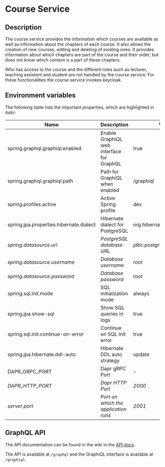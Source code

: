 # Course Service

## Description

The course service provides the information which courses are available as well as information about the chapters of each course. It also allows the creation of new courses, editing and deleting of existing ones. It provides information about which chapters are part of the course and their order, but does not know which content is a part of these chapters.

Who has access to the course and the different roles such as lecturer, teaching assistent and student are not handled by the course service. For these functionalities the course service invokes keycloak.
## Environment variables
The following table lists the important properties, which are highlighted in *italic*:

| Name                                      | Description                               | Value in Dev Environment                          | Value in Prod Environment                                              |
|-------------------------------------------|-------------------------------------------|---------------------------------------------------|------------------------------------------------------------------------|
| spring.graphql.graphiql.enabled           | Enable GraphiQL web interface for GraphQL | true                                              | true                                                                   |
| spring.graphql.graphiql.path              | Path for GraphiQL when enabled            | /graphiql                                         | /graphiql                                                              |
| spring.profiles.active                    | Active Spring profile                     | dev                                               | prod                                                                   |
| spring.jpa.properties.hibernate.dialect   | Hibernate dialect for PostgreSQL          | org.hibernate.dialect.PostgreSQLDialect**         | org.hibernate.dialect.PostgreSQLDialect                                |
| *spring.datasource.url*                   | *PostgreSQL database URL*                 | *jdbc:postgresql://localhost:2032/course_service* | * jdbc:postgresql://course-service-db-postgresql:5432/course-service* |
| *spring.datasource.username*              | *Database username*                       | *root*                                            | *gits*                                                                 |
| *spring.datasource.password*              | *Database password*                       | *root*                                            | *secret*                                                               |
| spring.sql.init.mode                      | SQL initialization mode                   | always                                            | always                                                                 |
| spring.jpa.show-sql                       | Show SQL queries in logs                  | true                                              | true                                                                   |
| spring.sql.init.continue-on-error         | Continue on SQL init error                | true                                              | true                                                                   |
| spring.jpa.hibernate.ddl-auto             | Hibernate DDL auto strategy               | update                                            | update                                                                 |
| DAPR_GRPC_PORT                            | Dapr gRPC Port                            | -                                                 | 50001                                                                  |
| *DAPR_HTTP_PORT*                          | *Dapr HTTP Port*                          | *2000*                                            | *3500*                                                                 |
| *server.port*                             | *Port on which the application runs*      | *2001*                                            | *2001*                                                                 |
## GraphQL API

The API documentation can be found in the wiki in the [API docs](api.md).

The API is available at `/graphql` and the GraphiQL interface is available at `/graphiql`.
